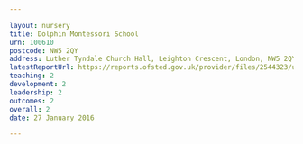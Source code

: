 ```yaml
---

layout: nursery
title: Dolphin Montessori School
urn: 100610
postcode: NW5 2QY
address: Luther Tyndale Church Hall, Leighton Crescent, London, NW5 2QY
latestReportUrl: https://reports.ofsted.gov.uk/provider/files/2544323/urn/100610.pdf
teaching: 2
development: 2
leadership: 2
outcomes: 2
overall: 2
date: 27 January 2016

---
```

